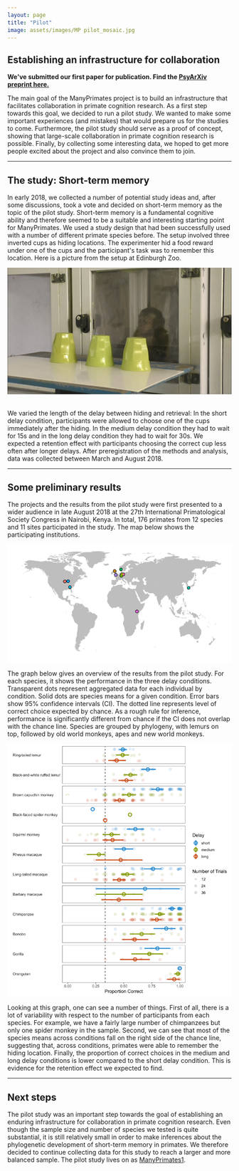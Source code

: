 ```yaml
---
layout: page
title: "Pilot"
image: assets/images/MP pilot_mosaic.jpg
---
```


## Establishing an infrastructure for collaboration

<strong>We've submitted our first paper for publication. Find the <a href="https://psyarxiv.com/3xu7q/">PsyArXiv preprint here.</a></strong>

The main goal of the ManyPrimates project is to build an infrastructure that facilitates collaboration in primate cognition research. As a first step towards this goal, we decided to run a pilot study. We wanted to make some important experiences (and mistakes) that would prepare us for the studies to come. Furthermore, the pilot study should serve as a proof of concept, showing that large-scale collaboration in primate cognition research is possible. Finally, by collecting some interesting data, we hoped to get more people excited about the project and also convince them to join. 

***

## The study: Short-term memory

In early 2018, we collected a number of potential study ideas and, after some discussions, took a vote and decided on short-term memory as the topic of the pilot study. Short-term memory is a fundamental cognitive ability and therefore seemed to be a suitable and interesting starting point for ManyPrimates. We used a study design that had been successfully used with a number of different primate species before. The setup involved three inverted cups as hiding locations. The experimenter hid a food reward under one of the cups and the participant's task was to remember this location. Here is a picture from the setup at Edinburgh Zoo.

<div style="text-align:center"><img class="image" src="assets/images/pilot_setup.png" /></div><br/>

We varied the length of the delay between hiding and retrieval: In the short delay condition, participants were allowed to choose one of the cups immediately after the hiding. In the medium delay condition they had to wait for 15s and in the long delay condition they had to wait for 30s. We expected a retention effect with participants choosing the correct cup less often after longer delays. After preregistration of the methods and analysis, data was collected between March and August 2018.


***

## Some preliminary results

The projects and the results from the pilot study were first presented to a wider audience in late August 2018 at the 27th International Primatological Society Congress in Nairobi, Kenya. In total, 176 primates from 12 species and 11 sites participated in the study. The map below shows the participating institutions.

<div style="text-align:center"><img class="image" src ="assets/images/pilot_sites.png" /></div>

The graph below gives an overview of the results from the pilot study. For each species, it shows the performance in the three delay conditions. Transparent dots represent aggregated data for each individual by condition. Solid dots are species means for a given condition. Error bars show 95% confidence intervals (CI). The dotted line represents level of correct choice expected by chance. As a rough rule for inference, performance is significantly different from chance if the CI does not overlap with the chance line. Species are grouped by phylogeny, with lemurs on top, followed by old world monkeys, apes and new world monkeys.

<div style="text-align:center"><img class="image" src ="assets/images/pilot_results.png" /></div>

Looking at this graph, one can see a number of things. First of all, there is a lot of variability with respect to the number of participants from each species. For example, we have a fairly large number of chimpanzees but only one spider monkey in the sample. Second, we can see that most of the species means across conditions fall on the right side of the chance line, suggesting that, across conditions, primates were able to remember the hiding location. Finally, the proportion of correct choices in the medium and long delay conditions is lower compared to the short delay condition. This is evidence for the retention effect we expected to find.

***

## Next steps

The pilot study was an important step towards the goal of establishing an enduring infrastructure for collaboration in primate cognition research. Even though the sample size and number of species we tested is quite substantial, it is still relatively small in order to make inferences about the phylogenetic development of short-term memory in primates. We therefore decided to continue collecting data for this study to reach a larger and more balanced sample. The pilot study lives on as [ManyPrimates1](project1.html "ManyPrimates1"). 


